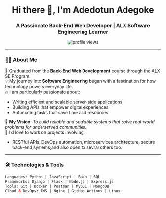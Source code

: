 <h1 align="center">Hi there 👋, I'm Adedotun Adegoke </h1>
<h3 align="center">A Passionate Back-End Web Developer | ALX Software Engineering Learner</h3>

<p align="center">
  <img src="https://komarev.com/ghpvc/?username=triplea834&label=Profile%20views&color=0e75b6&style=flat" alt="profile views" />
</p>

---

### 👨‍💻 About Me

🌱 Graduated from the **Back-End Web Development** course through the ALX SE Program.  
💡 My journey into **Software Engineering** began with a fascination for how technology powers everyday life.  
🔥 I am particularly passionate about:  
- Writing efficient and scalable server-side applications  
- Building APIs that empower digital experiences  
- Automating tasks that save time and resources  

🎯 **My Vision**: *To build reliable and scalable systems that solve real-world problems for underserved communities.*  
💼 I’d love to work on projects involving:  
- RESTful APIs, DevOps automation, microservices architecture, secure back-end systems,and also open to sevral others too.

---

### 🛠️ Technologies & Tools

```html
Languages: Python | JavaScript | Bash | SQL  
Frameworks: Django | Flask | Node.js | Express.js  
Tools: Git | Docker | Postman | MySQL | MongoDB  
Cloud & DevOps: AWS | Nginx | GitHub Actions | Linux  
